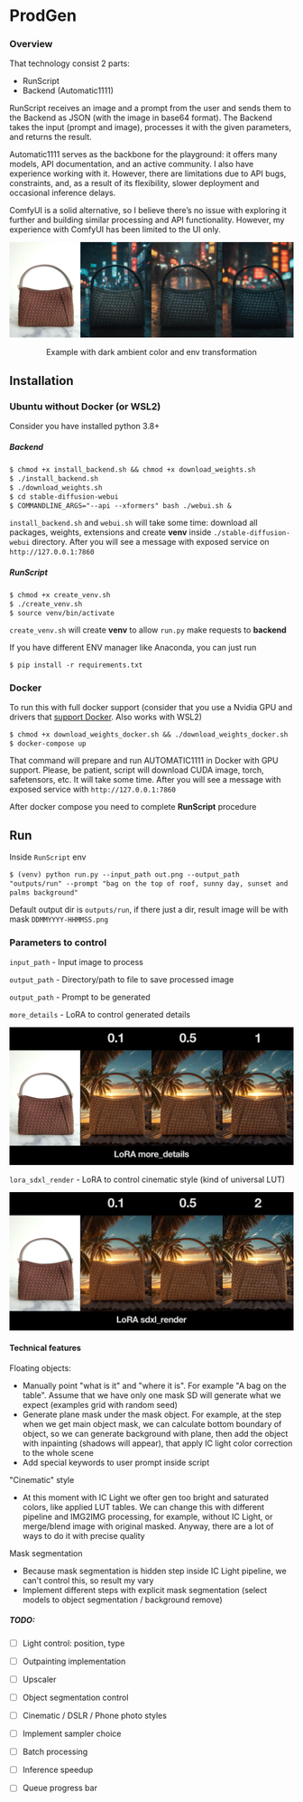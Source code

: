 # ProdGen

### Overview
That technology consist 2 parts:
- RunScript
- Backend (Automatic1111)

RunScript receives an image and a prompt from the user and sends them to the Backend as JSON (with the image in base64 format).
The Backend takes the input (prompt and image), processes it with the given parameters, and returns the result.

Automatic1111 serves as the backbone for the playground: it offers many models, API documentation, and an active community. I also have experience working with it.
However, there are limitations due to API bugs, constraints, and, as a result of its flexibility, slower deployment and occasional inference delays.

ComfyUI is a solid alternative, so I believe there’s no issue with exploring it further and building similar processing and API functionality. However, my experience with ComfyUI has been limited to the UI only.

![example with dark ambient colors](./examples/darks.png)
<p align="center">Example with dark ambient color and env transformation</p>

## Installation
### Ubuntu without Docker (or WSL2)

Consider you have installed python 3.8+

##### Backend

```
$ chmod +x install_backend.sh && chmod +x download_weights.sh
$ ./install_backend.sh
$ ./download_weights.sh
$ cd stable-diffusion-webui
$ COMMANDLINE_ARGS="--api --xformers" bash ./webui.sh &
```
`install_backend.sh` and `webui.sh` will take some time: download all packages, weights, extensions and create **venv** inside `./stable-diffusion-webui` directory. After you will see a message with exposed service on ```http://127.0.0.1:7860```

##### RunScript

```
$ chmod +x create_venv.sh
$ ./create_venv.sh
$ source venv/bin/activate
```
`create_venv.sh` will create **venv** to allow `run.py` make requests to **backend**

If you have different ENV manager like Anaconda, you can just run
```
$ pip install -r requirements.txt
```

### Docker
To run this with full docker support (consider that you use a Nvidia GPU and drivers that [support Docker](https://docs.docker.com/compose/how-tos/gpu-support/). Also works with WSL2)

```
$ chmod +x download_weights_docker.sh && ./download_weights_docker.sh
$ docker-compose up
```

That command will prepare and run AUTOMATIC1111 in Docker with GPU support. Please, be patient, script will download CUDA image, torch, safetensors, etc. It will take some time.
After you will see a message with exposed service with ```http://127.0.0.1:7860```

After docker compose you need to complete **RunScript** procedure


## Run
Inside `RunScript` env


```
$ (venv) python run.py --input_path out.png --output_path "outputs/run" --prompt "bag on the top of roof, sunny day, sunset and palms background"
```
Default output dir is `outputs/run`, if there just a dir, result image will be with mask `DDMMYYYY-HHMMSS.png` 


### Parameters to control

`input_path` - Input image to process

`output_path` - Directory/path to file to save processed image

`output_path` - Prompt to be generated


`more_details` - LoRA to control generated details

![](./examples/lora_more_details.png)

`lora_sdxl_render` - LoRA to control cinematic style (kind of universal LUT)

![](./examples/lora_sdxl_render.png)


#### Technical features

Floating objects:
- Manually point "what is it" and "where it is". 
  For example "A bag on the table". Assume that we have only one mask SD will generate what we expect (examples grid with random seed)
- Generate plane mask under the mask object. 
  For example, at the step when we get main object mask, we can calculate bottom boundary of object, so we can generate background with plane, then add the object with inpainting (shadows will appear), that apply IC light color correction to the whole scene
- Add special keywords to user prompt inside script 

"Cinematic" style
- At this moment with IC Light we ofter gen too bright and saturated colors, like applied LUT tables. We can change this with different pipeline and IMG2IMG processing, for example, without IC Light, or merge/blend image with original masked. Anyway, there are a lot of ways to do it with precise quality

Mask segmentation
- Because mask segmentation is hidden step inside IC Light pipeline, we can't control this, so result my vary
- Implement different steps with explicit mask segmentation (select models to object segmentation / background remove) 

##### TODO:

- [ ] Light control: position, type
- [ ] Outpainting implementation
- [ ] Upscaler
- [ ] Object segmentation control
- [ ] Cinematic / DSLR / Phone photo styles
- [ ] Implement sampler choice
- [ ] Batch processing
- [ ] Inference speedup
- [ ] Queue progress bar


